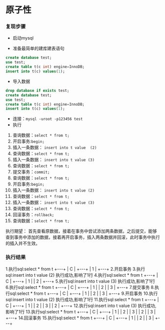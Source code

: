 # 原子性

### 复现步骤

* 启动mysql

* 准备最简单的建库建表语句
```sql
create database test;
use test;
create table t(c int) engine=InnoDB;
insert into t(c) values(1);
```
* 导入数据
```sql
drop database if exists test;
create database test;
use test;
create table t(c int) engine=InnoDB;
insert into t(c) values(1);
```
* 连接：`mysql -uroot -p123456 test`
* 执行
1. 查询数据：`select * from t;`
2. 开启事务:`begin;`
3. 插入一条数据： `insert into t value  (2)`
4. 查询数据：`select * from t;`
5. 插入一条数据： `insert into t value (3)`
6. 查询数据：`select * from t;`
7. 提交事务：`commit;`
8. 查询数据：`select * from t;`
9. 开启事务:`begin;`
10. 插入一条数据： `insert into t value (2)`
11. 查询数据：`select * from t;`
12. 插入一条数据： `insert into t value (3)`
13. 查询数据：`select * from t;`
14. 回滚事务：`rollback;`
15. 查询数据：`select * from t;`


执行期望： 首先查看原数据，接着在事务中尝试添加两条数据，之后提交，能够查到事务中添加的数据，接着再开启事务，插入两条数据并回滚，此时事务中执行的插入并不生效。

### 执行结果

1.执行sql:select * from t
+---+
| C |
+---+
| 1 |
+---+
2.开启事务
3.执行sql:insert into t value (2) 执行成功,影响了1行
4.执行sql:select * from t
+---+
| C |
+---+
| 1 |
| 2 |
+---+
5.执行sql:insert into t value (3) 执行成功,影响了1行
6.执行sql:select * from t
+---+
| C |
+---+
| 1 |
| 2 |
| 3 |
+---+
7.提交事务
8.执行sql:select * from t
+---+
| C |
+---+
| 1 |
| 2 |
| 3 |
+---+
9.开启事务
10.执行sql:insert into t value (2) 执行成功,影响了1行
11.执行sql:select * from t
+---+
| C |
+---+
| 1 |
| 2 |
| 3 |
| 2 |
+---+
12.执行sql:insert into t value (3) 执行成功,影响了1行
13.执行sql:select * from t
+---+
| C |
+---+
| 1 |
| 2 |
| 3 |
| 2 |
| 3 |
+---+
14.回滚事务
15.执行sql:select * from t
+---+
| C |
+---+
| 1 |
| 2 |
| 3 |
+---+